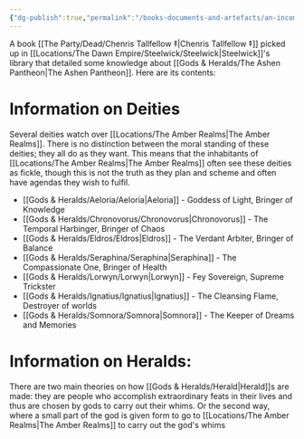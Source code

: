 ```yaml
---
{"dg-publish":true,"permalink":"/books-documents-and-artefacts/an-incomplete-guide-to-the-gods/","updated":"2024-12-31T22:43:18.978+00:00"}
---
```


A book [[The Party/Dead/Chenris Tallfellow ‡\|Chenris Tallfellow ‡]] picked up in [[Locations/The Dawn Empire/Steelwick/Steelwick\|Steelwick]]'s library that detailed some knowledge about [[Gods & Heralds/The Ashen Pantheon\|The Ashen Pantheon]]. Here are its contents:

# Information on Deities 
Several deities watch over [[Locations/The Amber Realms\|The Amber Realms]]. There is no distinction between the moral standing of these deities; they all do as they want. This means that the inhabitants of [[Locations/The Amber Realms\|The Amber Realms]] often see these deities as fickle, though this is not the truth as they plan and scheme and often have agendas they wish to fulfil.

- [[Gods & Heralds/Aeloria/Aeloria\|Aeloria]] - Goddess of Light, Bringer of Knowledge 
- [[Gods & Heralds/Chronovorus/Chronovorus\|Chronovorus]] - The Temporal Harbinger, Bringer of Chaos 
- [[Gods & Heralds/Eldros/Eldros\|Eldros]] - The Verdant Arbiter, Bringer of Balance 
- [[Gods & Heralds/Seraphina/Seraphina\|Seraphina]] - The Compassionate One, Bringer of Health
- [[Gods & Heralds/Lorwyn/Lorwyn\|Lorwyn]] - Fey Sovereign, Supreme Trickster 
- [[Gods & Heralds/Ignatius/Ignatius\|Ignatius]] - The Cleansing Flame, Destroyer of worlds
- [[Gods & Heralds/Somnora/Somnora\|Somnora]] - The Keeper of Dreams and Memories

# Information on Heralds: 
There are two main theories on how [[Gods & Heralds/Herald\|Herald]]s are made: they are people who accomplish extraordinary feats in their lives and thus are chosen by gods to carry out their whims. Or the second way, where a small part of the god is given form to go to [[Locations/The Amber Realms\|The Amber Realms]] to carry out the god's whims